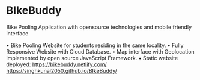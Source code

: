 # BIkeBuddy
Bike Pooling Application with opensource technologies and mobile friendly interface

• Bike Pooling Website for students residing in the same locality.
• Fully Responsive Website with Cloud Database.
• Map interface with Geolocation implemented by open source JavaScript Framework.
• Static website deployed: https://bikebuddy.netlify.com/
https://singhkunal2050.github.io/BIkeBuddy/
